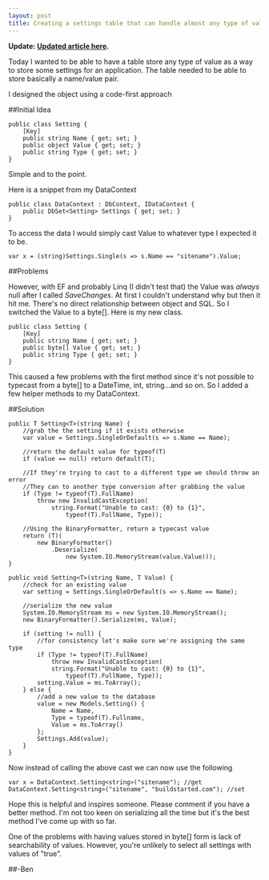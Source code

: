 ```yaml
---
layout: post
title: Creating a settings table that can handle almost any type of value
---
```


<strong>Update: <a href='http://buildstarted.com/2010/08/13/update-settings-table-with-extension-methods/'>Updated article here</a>.</strong>

Today I wanted to be able to have a table store any type of value as a way to store some settings for an application.
The table needed to be able to store basically a name/value pair.

I designed the object using a code-first approach

##Initial Idea

    public class Setting {
        [Key]
        public string Name { get; set; }
        public object Value { get; set; }
        public string Type { get; set; }
    }


Simple and to the point.

Here is a snippet from my DataContext

    public class DataContext : DbContext, IDataContext {
        public DbSet<Setting> Settings { get; set; }
    }


To access the data I would simply cast Value to whatever type I expected it to be.

    var x = (string)Settings.Single(s => s.Name == "sitename").Value;

##Problems

However, with EF and probably Linq (I didn't test that) the Value was <em>always</em> null after I called <em>SaveChanges</em>.
At first I couldn't understand why but then it hit me. There's no direct relationship between object and SQL. So I switched the Value to a byte[]. Here is my new class.

    public class Setting {
        [Key]
        public string Name { get; set; }
        public byte[] Value { get; set; }
        public string Type { get; set; }
    }


This caused a few problems with the first method since it's not possible to typecast from a byte[] to a DateTime, int, string...and so on. So I added a few helper methods to my DataContext.

##Solution

	public T Setting<T>(string Name) {
		//grab the the setting if it exists otherwise
		var value = Settings.SingleOrDefault(s => s.Name == Name);

		//return the default value for typeof(T)
		if (value == null) return default(T);

		//If they're trying to cast to a different type we should throw an error
		//They can to another type conversion after grabbing the value
		if (Type != typeof(T).FullName)
			throw new InvalidCastException(
				string.Format("Unable to cast: {0} to {1}",
					typeof(T).FullName, Type));

		//Using the BinaryFormatter, return a typecast value
		return (T)(
			new BinaryFormatter()
				.Deserialize(
					new System.IO.MemoryStream(value.Value)));
	}

	public void Setting<T>(string Name, T Value) {
		//check for an existing value
		var setting = Settings.SingleOrDefault(s => s.Name == Name);

		//serialize the new value
		System.IO.MemoryStream ms = new System.IO.MemoryStream();
		new BinaryFormatter().Serialize(ms, Value);

		if (setting != null) {
			//for consistency let's make sure we're assigning the same type
			if (Type != typeof(T).FullName)
				throw new InvalidCastException(
				string.Format("Unable to cast: {0} to {1}", 
					typeof(T).FullName, Type));
			setting.Value = ms.ToArray();
		} else {
			//add a new value to the database
			value = new Models.Setting() {
				Name = Name,
				Type = typeof(T).Fullname,
				Value = ms.ToArray()
			};
			Settings.Add(value);
		}
	}


Now instead of calling the above cast we can now use the following

    var x = DataContext.Setting<string>("sitename"); //get
    DataContext.Setting<string>("sitename", "buildstarted.com"); //set

Hope this is helpful and inspires someone. Please comment if you have a better method. I'm not too keen on serializing all the time but it's the best method I've come up with so far.

One of the problems with having values stored in byte[] form is lack of searchability of values. However, you're unlikely to select all settings with values of "true".

##-Ben